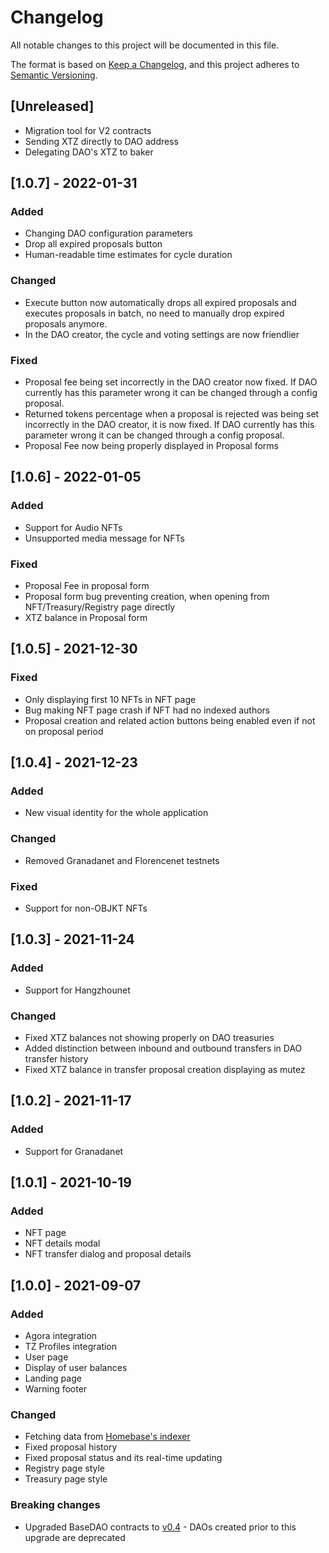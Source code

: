 # Changelog
All notable changes to this project will be documented in this file.

The format is based on [Keep a Changelog](https://keepachangelog.com/en/1.0.0/),
and this project adheres to [Semantic Versioning](https://semver.org/spec/v2.0.0.html).

## [Unreleased]
- Migration tool for V2 contracts
- Sending XTZ directly to DAO address
- Delegating DAO's XTZ to baker

## [1.0.7] - 2022-01-31
### Added
- Changing DAO configuration parameters
- Drop all expired proposals button
- Human-readable time estimates for cycle duration

### Changed
- Execute button now automatically drops all expired proposals and executes proposals in batch, no need to manually drop expired proposals anymore.
- In the DAO creator, the cycle and voting settings are now friendlier

### Fixed
- Proposal fee being set incorrectly in the DAO creator now fixed.
If DAO currently has this parameter wrong it can be changed through a config proposal.
- Returned tokens percentage when a proposal is rejected was being set incorrectly in the DAO creator, it is now fixed.
If DAO currently has this parameter wrong it can be changed through a config proposal.
- Proposal Fee now being properly displayed in Proposal forms

## [1.0.6] - 2022-01-05
### Added
- Support for Audio NFTs
- Unsupported media message for NFTs

### Fixed
- Proposal Fee in proposal form
- Proposal form bug preventing creation, when opening from NFT/Treasury/Registry page directly
- XTZ balance in Proposal form

## [1.0.5] - 2021-12-30
### Fixed
- Only displaying first 10 NFTs in NFT page
- Bug making NFT page crash if NFT had no indexed authors
- Proposal creation and related action buttons being enabled even if not on proposal period

## [1.0.4] - 2021-12-23
### Added
- New visual identity for the whole application

### Changed
- Removed Granadanet and Florencenet testnets

### Fixed
- Support for non-OBJKT NFTs

## [1.0.3] - 2021-11-24
### Added
- Support for Hangzhounet

### Changed
- Fixed XTZ balances not showing properly on DAO treasuries
- Added distinction between inbound and outbound transfers in DAO transfer history
- Fixed XTZ balance in transfer proposal creation displaying as mutez

## [1.0.2] - 2021-11-17
### Added
- Support for Granadanet

## [1.0.1] - 2021-10-19
### Added
- NFT page
- NFT details modal
- NFT transfer dialog and proposal details

## [1.0.0] - 2021-09-07
### Added
- Agora integration
- TZ Profiles integration
- User page
- Display of user balances
- Landing page
- Warning footer

### Changed
- Fetching data from [Homebase's indexer](https://github.com/dOrgTech/homebase-indexer)
- Fixed proposal history
- Fixed proposal status and its real-time updating
- Registry page style
- Treasury page style

### Breaking changes
- Upgraded BaseDAO contracts to [v0.4](https://github.com/tezos-commons/baseDAO/tree/b3aa7886950d4f1eb65816ed726ce69e77e14472) - DAOs created prior to this upgrade are deprecated